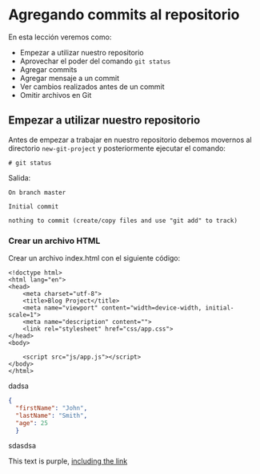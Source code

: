 # Agregando commits al repositorio

En esta lección veremos como:

 - Empezar a utilizar nuestro repositorio
 - Aprovechar el poder del comando `git status`
 - Agregar commits
 - Agregar mensaje a un commit
 - Ver cambios realizados antes de un commit
 - Omitir archivos en Git

## Empezar a utilizar nuestro repositorio

Antes de empezar a trabajar en nuestro repositorio debemos movernos al directorio `new-git-project` y posteriormente ejecutar el comando:

    # git status

Salida:

    On branch master

    Initial commit

    nothing to commit (create/copy files and use "git add" to track)

### Crear un archivo HTML

Crear un archivo index.html con el siguiente código:

```
<!doctype html>
<html lang="en">
<head>
    <meta charset="utf-8">
    <title>Blog Project</title>
    <meta name="viewport" content="width=device-width, initial-scale=1">
    <meta name="description" content="">
    <link rel="stylesheet" href="css/app.css">
</head>
<body>

    <script src="js/app.js"></script>
</body>
</html>
```

dadsa

```json
{
  "firstName": "John",
  "lastName": "Smith",
  "age": 25
  }
```

sdasdsa


<div class="text-purple">
  This text is purple, <a href="#" class="text-inherit">including the link</a>
</div>



<!--stackedit_data:
eyJoaXN0b3J5IjpbLTg2OTcxMjI3OCw0MjEwNDM2NiwyMDQwMj
I4OTY5LC0xNzU4OTg0NzI0LDEzMjY5NDY3NjcsMTgxNTEyMTc4
MCw0MTYzNTgwNjNdfQ==
-->